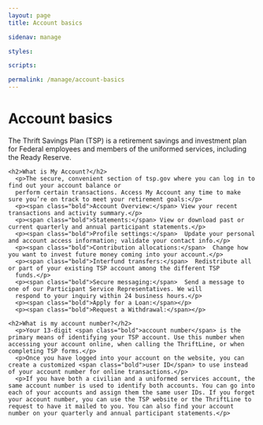 ```yaml
---
layout: page
title: Account basics

sidenav: manage

styles:

scripts:

permalink: /manage/account-basics
---
```

<main class="usa-grid usa-section usa-content usa-layout-docs" id="main-content">
    <div class="usa-width-three-fourths usa-layout-docs-main_content">
    <h1>Account basics</h1>
    <p>The Thrift Savings Plan (TSP) is a retirement savings and investment plan for Federal employees and members of the uniformed services, including the Ready Reserve.</p>

    <h2>What is My Account?</h2>
      <p>The secure, convenient section of tsp.gov where you can log in to find out your account balance or
      perform certain transactions. Access My Account any time to make sure you’re on track to meet your retirement goals:</p>
      <p><span class="bold">Account Overview:</span> View your recent transactions and activity summary.</p>
      <p><span class="bold">Statements:</span> View or download past or current quarterly and annual participant statements.</p>
      <p><span class="bold">Profile settings:</span>  Update your personal and account access information; validate your contact info.</p>
      <p><span class="bold">Contribution allocations:</span>  Change how you want to invest future money coming into your account.</p>
      <p><span class="bold">Interfund transfers:</span>  Redistribute all or part of your existing TSP account among the different TSP
      funds.</p>
      <p><span class="bold">Secure messaging:</span>  Send a message to one of our Participant Service Representatives. We will
      respond to your inquiry within 24 business hours.</p>
      <p><span class="bold">Apply for a Loan:</span></p>
      <p><span class="bold">Request a Withdrawal:</span></p>

    <h2>What is my account number?</h2>
      <p>Your 13-digit <span class="bold">account number</span> is the primary means of identifying your TSP account. Use this number when accessing your account online, when calling the ThriftLine, or when completing TSP forms.</p>
      <p>Once you have logged into your account on the website, you can create a customized <span class="bold">user ID</span> to use instead of your account number for online transactions.</p>
      <p>If you have both a civilian and a uniformed services account, the same account number is used to identify both accounts. You can go into each of your accounts and assign them the same user IDs. If you forget your account number, you can use the TSP website or the ThriftLine to request to have it mailed to you. You can also find your account number on your quarterly and annual participant statements.</p>
  </div>
  </main>
<!-- CONTENT END -->
